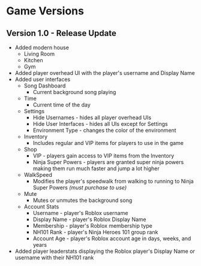 # Game Versions

## Version 1.0 - Release Update
- Added modern house
  - Living Room
  - Kitchen
  - Gym
- Added player overhead UI with the player's username and Display Name
- Added user interfaces
  - Song Dashboard
    - Current background song playing
  - Time 
    - Current time of the day
  - Settings
    - Hide Usernames - hides all player overhead UIs
    - Hide User Interfaces - hides all UIs except for Settings
    - Environment Type - changes the color of the environment
  - Inventory
    - Includes regular and VIP items for players to use in the game
  - Shop
    - VIP - players gain access to VIP items from the Inventory
    - Ninja Super Powers - players are granted super ninja powers making them run much faster and jump a lot higher
  - WalkSpeed
    - Modifies the player's speedwalk from walking to running to Ninja Super Powers *(must purchase to use)*
  - Mute
    - Mutes or unmutes the background song
  - Account Stats
    - Username - player's Roblox username
    - Display Name - player's Roblox Display Name
    - Membership - player's Roblox membership type
    - NH101 Rank - player's Ninja Heroes 101 group rank
    - Account Age - player's Roblox account age in days, weeks, and years
- Added player leaderstats displaying the Roblox player's Display Name or username with their NH101 rank